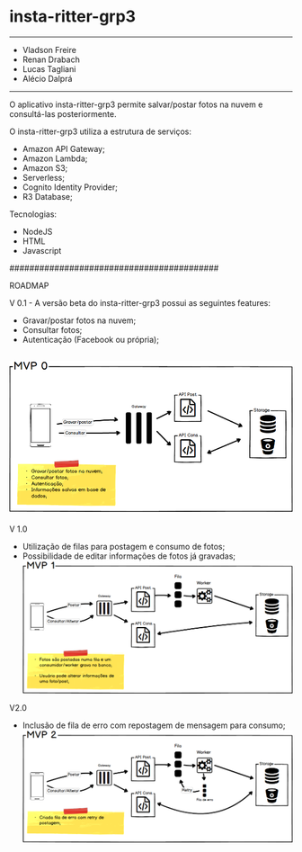 # insta-ritter-grp3
---------------------------------
- Vladson Freire
- Renan Drabach
- Lucas Tagliani
- Alécio Dalprá

---------------------------------
O aplicativo insta-ritter-grp3 permite salvar/postar fotos na nuvem e consultá-las posteriormente.

O insta-ritter-grp3 utiliza a estrutura de serviços:
- Amazon API Gateway;
- Amazon Lambda;
- Amazon S3;
- Serverless;
- Cognito Identity Provider;
- R3 Database;

Tecnologias:
- NodeJS
- HTML
- Javascript

##########################################

ROADMAP

V 0.1 - A versão beta do insta-ritter-grp3 possui as seguintes features:
- Gravar/postar fotos na nuvem;
- Consultar fotos;
- Autenticação (Facebook ou própria);</p>

![Alt text](https://github.com/lucastagliani/insta-ritter-grp3/blob/master/doc/MVP0.png)
---------------------------------

V 1.0
- Utilização de filas para postagem e consumo de fotos;
- Possibilidade de editar informações de fotos já gravadas;
![Alt text](https://github.com/lucastagliani/insta-ritter-grp3/blob/master/doc/MVP1.png)

V2.0
- Inclusão de fila de erro com repostagem de mensagem para consumo;
![Alt text](https://github.com/lucastagliani/insta-ritter-grp3/blob/master/doc/MVP2.png)
